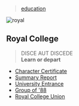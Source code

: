 > [education](/profile/education)

![royal](/profile/education/photos/disce.png)

## Royal College

> DISCE AUT DISCEDE    
> **Learn or depart**

* [Character Certificate](character)
* [Summary Report](summary)
* [University Entrance](university)
* [Group of '88](group-of-88)
* [Royal College Union](rcu)
